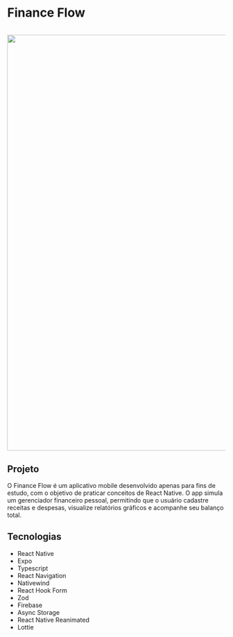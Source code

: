 <h1>Finance Flow</>
<br />
<br />
<div align="center">
 <img width="1600" height="960" alt="banner-app-finance-flow" src="https://github.com/user-attachments/assets/9a5692d4-4ca2-4e02-b6c5-0390e93474c8" />
</div>



## Projeto
O Finance Flow é um aplicativo mobile desenvolvido apenas para fins de estudo, com o objetivo de praticar conceitos de React Native.
O app simula um gerenciador financeiro pessoal, permitindo que o usuário cadastre receitas e despesas, visualize relatórios gráficos e acompanhe seu balanço total.

## Tecnologias
* React Native
* Expo
* Typescript
* React Navigation
* Nativewind
* React Hook Form
* Zod
* Firebase
* Async Storage
* React Native Reanimated
* Lottie

